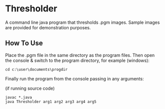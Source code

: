 Thresholder
===========

A command line java program that thresholds .pgm images. Sample images are provided for demonstration purposes.

How To Use
----------

Place the .pgm file in the same directory as the program files. Then open the console & switch to the 
program directory, for example (windows):

```
cd c:\user\documents\progdir
```

Finally run the program from the console passing in any arguments:

(if running source code)
```
javac *.java
java Thresholder arg1 arg2 arg3 arg4 arg5

```


